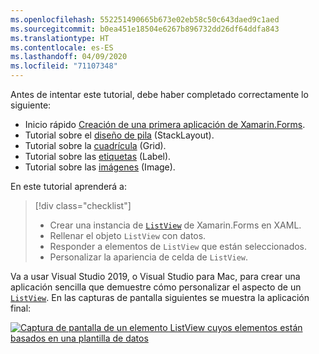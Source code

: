```yaml
---
ms.openlocfilehash: 552251490665b673e02eb58c50c643daed9c1aed
ms.sourcegitcommit: b0ea451e18504e6267b896732dd26df64ddfa843
ms.translationtype: HT
ms.contentlocale: es-ES
ms.lasthandoff: 04/09/2020
ms.locfileid: "71107348"
---
```

Antes de intentar este tutorial, debe haber completado correctamente lo siguiente:

- Inicio rápido [Creación de una primera aplicación de Xamarin.Forms](~/get-started/first-app/index.md).
- Tutorial sobre el [diseño de pila](~/get-started/tutorials/stacklayout/index.yml) (StackLayout).
- Tutorial sobre la [cuadrícula](~/get-started/tutorials/grid/index.yml) (Grid).
- Tutorial sobre las [etiquetas](~/get-started/tutorials/label/index.yml) (Label).
- Tutorial sobre las [imágenes](~/get-started/tutorials/image/index.yml) (Image).

En este tutorial aprenderá a:

> [!div class="checklist"]
>
> - Crear una instancia de [`ListView`](xref:Xamarin.Forms.ListView) de Xamarin.Forms en XAML.
> - Rellenar el objeto `ListView` con datos.
> - Responder a elementos de `ListView` que están seleccionados.
> - Personalizar la apariencia de celda de `ListView`.

Va a usar Visual Studio 2019, o Visual Studio para Mac, para crear una aplicación sencilla que demuestre cómo personalizar el aspecto de un [`ListView`](xref:Xamarin.Forms.ListView). En las capturas de pantalla siguientes se muestra la aplicación final:

[![Captura de pantalla de un elemento ListView cuyos elementos están basados en una plantilla de datos](../images/customize-cell-appearance-reduced.png "ListView que muestra datos basados en plantilla")](../images/customize-cell-appearance-large.png#lightbox "ListView que muestra datos basados en plantilla")
